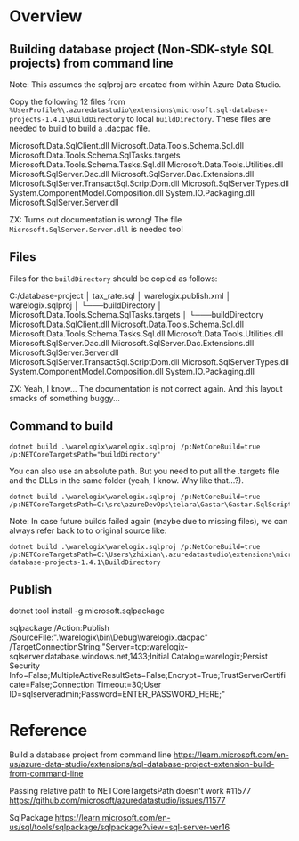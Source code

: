 # Overview

## Building database project (Non-SDK-style SQL projects) from command line

Note: This assumes the sqlproj are created from within Azure Data Studio.

Copy the following 12 files from `%UserProfile%\.azuredatastudio\extensions\microsoft.sql-database-projects-1.4.1\BuildDirectory`
to local `buildDirectory`.
These files are needed to build to build a .dacpac file.

Microsoft.Data.SqlClient.dll
Microsoft.Data.Tools.Schema.Sql.dll
Microsoft.Data.Tools.Schema.SqlTasks.targets
Microsoft.Data.Tools.Schema.Tasks.Sql.dll
Microsoft.Data.Tools.Utilities.dll
Microsoft.SqlServer.Dac.dll
Microsoft.SqlServer.Dac.Extensions.dll
Microsoft.SqlServer.TransactSql.ScriptDom.dll
Microsoft.SqlServer.Types.dll
System.ComponentModel.Composition.dll
System.IO.Packaging.dll
Microsoft.SqlServer.Server.dll

ZX: Turns out documentation is wrong! The file `Microsoft.SqlServer.Server.dll` is needed too!


## Files

Files for the `buildDirectory` should be copied as follows:

C:/database-project
│   tax_rate.sql
│   warelogix.publish.xml
│   warelogix.sqlproj
│
└───buildDirectory
    │   Microsoft.Data.Tools.Schema.SqlTasks.targets
    │
    └───buildDirectory
            Microsoft.Data.SqlClient.dll
            Microsoft.Data.Tools.Schema.Sql.dll
            Microsoft.Data.Tools.Schema.Tasks.Sql.dll
            Microsoft.Data.Tools.Utilities.dll
            Microsoft.SqlServer.Dac.dll
            Microsoft.SqlServer.Dac.Extensions.dll
            Microsoft.SqlServer.Server.dll
            Microsoft.SqlServer.TransactSql.ScriptDom.dll
            Microsoft.SqlServer.Types.dll
            System.ComponentModel.Composition.dll
            System.IO.Packaging.dll
 

ZX: Yeah, I know... The documentation is not correct again. And this layout smacks of something buggy...

## Command to build

```using a relative path for NETCoreTargetsPath
dotnet build .\warelogix\warelogix.sqlproj /p:NetCoreBuild=true /p:NETCoreTargetsPath="buildDirectory"
```

You can also use an absolute path.
But you need to put all the .targets file and the DLLs in the same folder (yeah, I know. Why like that...?).

``` using absolute path
dotnet build .\warelogix\warelogix.sqlproj /p:NetCoreBuild=true /p:NETCoreTargetsPath=C:\src\azureDevOps\telara\Gastar\Gastar.SqlScripts\buildDirectory
```

Note: In case future builds failed again (maybe due to missing files), we can always refer back to to original source like:

```
dotnet build .\warelogix\warelogix.sqlproj /p:NetCoreBuild=true /p:NETCoreTargetsPath=C:\Users\zhixian\.azuredatastudio\extensions\microsoft.sql-database-projects-1.4.1\BuildDirectory
```

## Publish

dotnet tool install -g microsoft.sqlpackage

sqlpackage /Action:Publish /SourceFile:".\warelogix\bin\Debug\warelogix.dacpac" /TargetConnectionString:"Server=tcp:warelogix-sqlserver.database.windows.net,1433;Initial Catalog=warelogix;Persist Security Info=False;MultipleActiveResultSets=False;Encrypt=True;TrustServerCertificate=False;Connection Timeout=30;User ID=sqlserveradmin;Password=ENTER_PASSWORD_HERE;"

# Reference

Build a database project from command line
https://learn.microsoft.com/en-us/azure-data-studio/extensions/sql-database-project-extension-build-from-command-line


Passing relative path to NETCoreTargetsPath doesn't work #11577 
https://github.com/microsoft/azuredatastudio/issues/11577


SqlPackage
https://learn.microsoft.com/en-us/sql/tools/sqlpackage/sqlpackage?view=sql-server-ver16